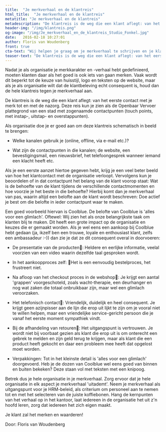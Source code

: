 ```yaml
---
title:  "Je merkverhaal en de klantreis"
html_title:  "Je merkverhaal en de klantreis"
metatitle: "Je merkverhaal en de klantreis"
metadescription: "De klantreis is de weg die een klant aflegt: van het eerste contact met je merk tot en met de nazorg."
header-img: "/img/klantreis.png"
og-image: "/img/Je_merkverhaal_en_de_klantreis_Studio_Fonkel.jpg"
date:   2016-02-18 10:27:01
author: Floris van Woudenberg
front: true
cta-text: "Wij helpen je graag om je merkverhaal te schrijven en je klantreis in kaart te brengen."
teaser-text: "De klantreis is de weg die een klant aflegt: van het eerste contact met je merk tot en met de nazorg."
---
```

Nadat  je als organisatie je merkkarakter en -verhaal hebt gedefinieerd, moeten klanten daar als het goed is ook iets van gaan merken. Vaak wordt dit beperkt tot de keuze van huisstijl, logo en teksten op de website, maar als je als organisatie wilt dat de klantbeleving echt consequent is, houd dan de hele klantreis tegen je merkverhaal aan.

De klantreis is de weg die een klant aflegt: van het eerste contact met je merk tot en met de nazorg. Deze reis kun je zien als de Openbaar Vervoer plattegrond van een stad met zogenaamde contactpunten (touch points, met instap-, uitstap- en overstappunten).

Als organisatie doe je er goed aan om deze klantreis schematisch in beeld te brengen:

- Welke kanalen gebruik je (online, offline, via e-mail etc.)?

- Wat zijn de contactpunten in die kanalen; de website, een bevestigingsmail, een nieuwsbrief, het telefoongesprek wanneer iemand een klacht heeft etc.

Als je een eerste aanzet hiertoe gegeven hebt, krijg je een veel beter beeld van hoe het klantcontact met de organisatie verloopt. Vervolgens kun je beoordelen of in dat contactpunt het belang van de klant voorop staat: Wat is de behoefte van de klant tijdens de verschillende contactmomenten en hoe voorzie je het beste in die behoefte? Hierbij komt dan je merkverhaal van pas, waarin altijd een belofte aan de klant wordt beschreven: Doe actief je best om die belofte in ieder contactpunt waar te maken.

Een goed voorbeeld hiervan is Coolblue.
De belofte van Coolblue is 'alles voor een glimlach'. Oftewel: Wij zien het als onze belangrijkste taak om klanten blij te maken. Dit heeft een grote impact op de organisatie en keuzes die er gemaakt worden. Als je wel eens een aankoop bij Coolblue hebt gedaan (ja, ikzelf ben een trouwe, loyale en enthousiast klant, zelfs een ambassadeur :-)) dan zie je dat ze dit consequent overal in doorvoeren:

- De presentatie van de producten: Heldere en eerlijke informatie, veelal voorzien van een video waarin dezelfde taal gesproken wordt.

- In het aankoopproces zelf: Het is een eenvoudig bestelproces, het frustreert niet.

- Na afloop van het checkout proces in de webshop: Je krijgt een aantal 'grappen' voorgeschoteld, zoals wacht-therapie, een deurhanger en nog wat zaken die totaal onbruikbaar zijn, maar wel een glimlach veroorzaken.

- Het telefonisch contact: Vriendelijk, duidelijk en heel consequent. Je krijgt geen azijnpisser aan de lijn die erop uit lijkt te zijn om je vooral niet te willen helpen, maar een vriendelijke service-gericht persoon die je vanaf het eerste moment sympathiek vindt.

- Bij de afhandeling van retouren: Het uitgangspunt is vertrouwen. Je wordt niet bij voorbaat gezien als klant die erop uit is om onterecht een gebrek te melden en zijn geld terug te krijgen, maar als klant die een product heeft gekocht en daar een probleem mee heeft dat opgelost moet worden.

- Verpakkingen:	Tot in het kleinste detail is 'alles voor een glimlach' doorgevoerd. Heb je de dozen van Coolblue wel eens goed van binnen en buiten bekeken? Deze staan vol met teksten met een knipoog.

Betrek dus je hele organisatie in je merkverhaal. Zorg ervoor dat je hele organisatie in elk aspect je merkverhaal 'uitademt'. Neem je merkverhaal als uitgangspunt voor je HRM-beleid, als criterium om personeel aan te nemen tot en met het selecteren van de juiste koffiebonen. Hang de kernpunten van het verhaal op in het kantoor, laat iedereen in de organisatie het uit z'n hoofd leren, zorg dat iedereen het zich eigen maakt.

Je klant zal het merken en waarderen!

Door: Floris van Woudenberg
